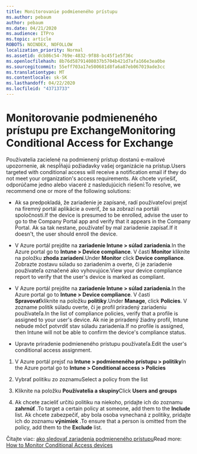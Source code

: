 ```yaml
---
title: Monitorovanie podmieneného prístupu
ms.author: pebaum
author: pebaum
ms.date: 04/21/2020
ms.audience: ITPro
ms.topic: article
ROBOTS: NOINDEX, NOFOLLOW
localization_priority: Normal
ms.assetid: dcb86c54-769e-4832-9f88-bc45f1e5f36c
ms.openlocfilehash: 8b76d58791408037b5704b421d7afa166e3ea0be
ms.sourcegitcommit: 55eff703a17e500681d8fa6a87eb067019ade3cc
ms.translationtype: MT
ms.contentlocale: sk-SK
ms.lasthandoff: 04/22/2020
ms.locfileid: "43713733"
---
```

# <a name="monitoring-conditional-access-for-exchange"></a><span data-ttu-id="6169b-102">Monitorovanie podmieneného prístupu pre Exchange</span><span class="sxs-lookup"><span data-stu-id="6169b-102">Monitoring Conditional Access for Exchange</span></span>

<span data-ttu-id="6169b-103">Používatelia zacielené na podmienený prístup dostanú e-mailové upozornenie, ak nespĺňajú požiadavky vašej organizácie na prístup.</span><span class="sxs-lookup"><span data-stu-id="6169b-103">Users targeted with conditional access will receive a notification email if they do not meet your organization's access requirements.</span></span> <span data-ttu-id="6169b-104">Ak chcete vyriešiť, odporúčame jedno alebo viaceré z nasledujúcich riešení:</span><span class="sxs-lookup"><span data-stu-id="6169b-104">To resolve, we recommend one or more of the following solutions:</span></span>
  
- <span data-ttu-id="6169b-105">Ak sa predpokladá, že zariadenie je zapísané, radí používateľovi prejsť na firemný portál aplikácie a overiť, že sa zobrazí na portáli spoločnosti.</span><span class="sxs-lookup"><span data-stu-id="6169b-105">If the device is presumed to be enrolled, advise the user to go to the Company Portal app and verify that it appears in the Company Portal.</span></span> <span data-ttu-id="6169b-106">Ak sa tak nestane, používateľ by mal zariadenie zapísať.</span><span class="sxs-lookup"><span data-stu-id="6169b-106">If it doesn't, the user should enroll the device.</span></span>
    
- <span data-ttu-id="6169b-107">V Azure portál prejdite na **zariadenie Intune \> súlad zariadenia**.</span><span class="sxs-lookup"><span data-stu-id="6169b-107">In the Azure portal go to **Intune \> Device compliance**.</span></span> <span data-ttu-id="6169b-108">V časti **Monitor** kliknite na položku **zhoda zariadení**.</span><span class="sxs-lookup"><span data-stu-id="6169b-108">Under **Monitor** click **Device compliance**.</span></span> <span data-ttu-id="6169b-109">Zobrazte zostavu súladu so zariadením a overte, či je zariadenie používateľa označené ako vyhovujúce.</span><span class="sxs-lookup"><span data-stu-id="6169b-109">View your device compliance report to verify that the user's device is marked as compliant.</span></span> 
    
- <span data-ttu-id="6169b-110">V Azure portál prejdite na **zariadenie Intune \> súlad zariadenia**.</span><span class="sxs-lookup"><span data-stu-id="6169b-110">In the Azure portal go to **Intune \> Device compliance**.</span></span> <span data-ttu-id="6169b-111">V časti **Spravovať**kliknite na položku **politiky**.</span><span class="sxs-lookup"><span data-stu-id="6169b-111">Under **Manage**, click **Policies**.</span></span> <span data-ttu-id="6169b-112">V zozname politík súladu overte, či je profil priradený zariadeniu používateľa.</span><span class="sxs-lookup"><span data-stu-id="6169b-112">In the list of compliance policies, verify that a profile is assigned to your user's device.</span></span> <span data-ttu-id="6169b-113">Ak nie je priradený žiadny profil, Intune nebude môcť potvrdiť stav súladu zariadenia.</span><span class="sxs-lookup"><span data-stu-id="6169b-113">If no profile is assigned, then Intune will not be able to confirm the device's compliance status.</span></span> 
    
- <span data-ttu-id="6169b-114">Upravte priradenie podmieneného prístupu používateľa.</span><span class="sxs-lookup"><span data-stu-id="6169b-114">Edit the user's conditional access assignment.</span></span>
    
1. <span data-ttu-id="6169b-115">V Azure portál prejsť na **Intune \> podmieneného prístupu \> politiky**</span><span class="sxs-lookup"><span data-stu-id="6169b-115">In the Azure portal go to **Intune \> Conditional access \> Policies**</span></span>
    
2. <span data-ttu-id="6169b-116">Vybrať politiku zo zoznamu</span><span class="sxs-lookup"><span data-stu-id="6169b-116">Select a policy from the list</span></span>
    
3. <span data-ttu-id="6169b-117">Kliknite na položku **Používatelia a skupiny**</span><span class="sxs-lookup"><span data-stu-id="6169b-117">Click **Users and groups**</span></span>
    
4. <span data-ttu-id="6169b-118">Ak chcete zacieliť určitú politiku na niekoho, pridajte ich do zoznamu **zahrnúť** .</span><span class="sxs-lookup"><span data-stu-id="6169b-118">To target a certain policy at someone, add them to the **Include** list.</span></span> <span data-ttu-id="6169b-119">Ak chcete zabezpečiť, aby bola osoba vynechaná z politiky, pridajte ich do zoznamu **výnimiek** .</span><span class="sxs-lookup"><span data-stu-id="6169b-119">To ensure that a person is omitted from the policy, add them to the **Exclude** list.</span></span> 
    
<span data-ttu-id="6169b-120">Čítajte viac: [ako sledovať zariadenia podmieneného prístupu](https://docs.microsoft.com/intune/conditional-access-exchange-monitor)</span><span class="sxs-lookup"><span data-stu-id="6169b-120">Read more: [How to Monitor Conditional Access devices](https://docs.microsoft.com/intune/conditional-access-exchange-monitor)</span></span>
  

